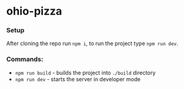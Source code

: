 # ohio-pizza

### Setup

After cloning the repo run `npm i`, to run the project type `npm run dev`.

### Commands:

- `npm run build` - builds the project into `./build` directory
- `npm run dev` - starts the server in developer mode
